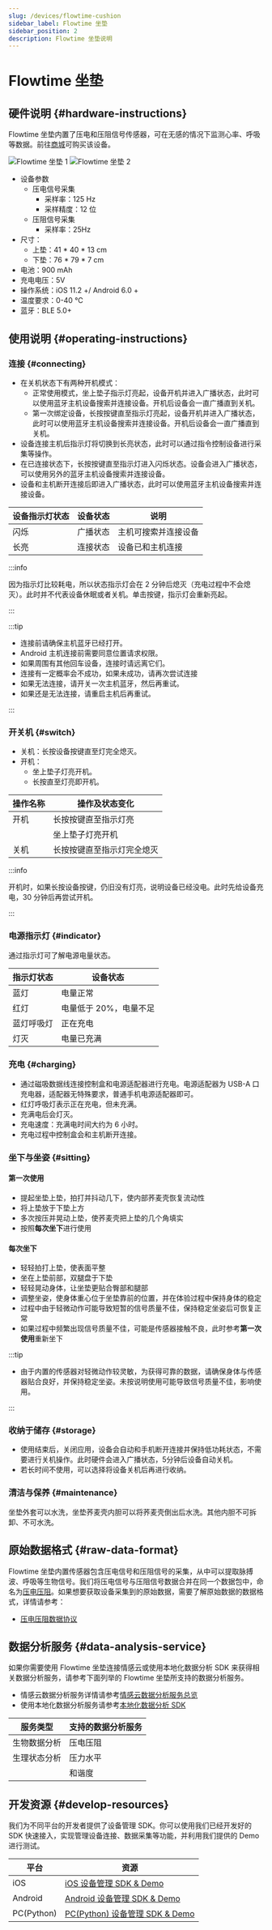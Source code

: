 ```yaml
---
slug: /devices/flowtime-cushion
sidebar_label: Flowtime 坐垫
sidebar_position: 2
description: Flowtime 坐垫说明
---
```


# Flowtime 坐垫

## 硬件说明 {#hardware-instructions}

Flowtime 坐垫内置了压电和压阻信号传感器，可在无感的情况下监测心率、呼吸等数据。前往[商城](./)可购买该设备。

![Flowtime 坐垫 1](./image/flowtime-cushion-1.png)
![Flowtime 坐垫 2](./image/flowtime-cushion-2.png)

- 设备参数
  - 压电信号采集
    - 采样率：125 Hz
    - 采样精度：12 位
  - 压阻信号采集
    - 采样率：25Hz
- 尺寸：
  - 上垫：41 * 40 * 13 cm
  - 下垫：76 * 79 * 7 cm
- 电池：900 mAh
- 充电电压：5V
- 操作系统：iOS 11.2 +/ Android 6.0 +
- 温度要求：0-40 ℃
- 蓝牙：BLE 5.0+

## 使用说明 {#operating-instructions}

### 连接 {#connecting}

- 在关机状态下有两种开机模式：
  - 正常使用模式，坐上垫子指示灯亮起，设备开机并进入广播状态，此时可以使用蓝牙主机设备搜索并连接设备。开机后设备会一直广播直到关机。
  - 第一次绑定设备，长按按键直至指示灯亮起，设备开机并进入广播状态，此时可以使用蓝牙主机设备搜索并连接设备。开机后设备会一直广播直到关机。
- 设备连接主机后指示灯将切换到长亮状态，此时可以通过指令控制设备进行采集等操作。
- 在已连接状态下，长按按键直至指示灯进入闪烁状态。设备会进入广播状态，可以使用另外的蓝牙主机设备搜索并连接设备。
- 设备和主机断开连接后即进入广播状态，此时可以使用蓝牙主机设备搜索并连接设备。

| 设备指示灯状态 | 设备状态 | 说明 |
|---|---|---|
| 闪烁 | 广播状态 | 主机可搜索并连接设备 |
| 长亮 | 连接状态 | 设备已和主机连接 |

:::info

因为指示灯比较耗电，所以状态指示灯会在 2 分钟后熄灭（充电过程中不会熄灭）。此时并不代表设备休眠或者关机。单击按键，指示灯会重新亮起。

:::

:::tip

- 连接前请确保主机蓝牙已经打开。
- Android 主机连接前需要同意位置请求权限。
- 如果周围有其他回车设备，连接时请远离它们。
- 连接有一定概率会不成功，如果未成功，请再次尝试连接
- 如果无法连接，请开关一次主机蓝牙，然后再重试。
- 如果还是无法连接，请重启主机后再重试。

:::

### 开关机 {#switch}

- 关机：长按设备按键直至灯完全熄灭。
- 开机：
  - 坐上垫子灯亮开机。
  - 长按直至灯亮即开机。

| 操作名称 | 操作及状态变化 |
|---|---|
| 开机 | 长按按键直至指示灯亮 |
|  | 坐上垫子灯亮开机 |
| 关机 | 长按按键直至指示灯完全熄灭 |

:::info

开机时，如果长按设备按键，仍旧没有灯亮，说明设备已经没电。此时先给设备充电，30 分钟后再尝试开机。

:::

### 电源指示灯 {#indicator}

通过指示灯可了解电源电量状态。

| 指示灯状态 | 设备状态 |
|---|---|
| 蓝灯 | 电量正常 |
| 红灯 | 电量低于 20%，电量不足 |
| 蓝灯呼吸灯 | 正在充电 |
| 灯灭 | 电量已充满 |

### 充电 {#charging}

- 通过磁吸数据线连接控制盒和电源适配器进行充电。电源适配器为 USB-A 口充电器，适配器无特殊要求，普通手机电源适配器即可。
- 红灯呼吸灯表示正在充电，但未充满。
- 充满电后会灯灭。
- 充电速度：充满电时间大约为 6 小时。
- 充电过程中控制盒会和主机断开连接。

### 坐下与坐姿 {#sitting}

#### 第一次使用

- 提起坐垫上垫，拍打并抖动几下，使内部荞麦壳恢复流动性
- 将上垫放于下垫上方
- 多次按压并晃动上垫，使荞麦壳把上垫的几个角填实
- 按照**每次坐下**进行使用

#### 每次坐下

- 轻轻拍打上垫，使表面平整
- 坐在上垫前部，双腿盘于下垫
- 轻轻晃动身体，让坐垫更贴合臀部和腿部
- 调整坐姿，使身体重心位于坐垫靠前的位置，并在体验过程中保持身体的稳定
- 过程中由于轻微动作可能导致短暂的信号质量不佳，保持稳定坐姿后可恢复正常
- 如果过程中频繁出现信号质量不佳，可能是传感器接触不良，此时参考**第一次使用**重新坐下


:::tip

- 由于内置的传感器对轻微动作较灵敏，为获得可靠的数据，请确保身体与传感器贴合良好，并保持稳定坐姿。未按说明使用可能导致信号质量不佳，影响使用。

:::

### 收纳于储存 {#storage}

- 使用结束后，关闭应用，设备会自动和手机断开连接并保持低功耗状态，不需要进行关机操作。此时硬件会进入广播状态，5分钟后设备自动关机。
- 若长时间不使用，可以选择将设备关机后再进行收纳。

### 清洁与保养 {#maintenance}

坐垫外套可以水洗，坐垫荞麦壳内胆可以将荞麦壳倒出后水洗。其他内胆不可拆卸、不可水洗。

## 原始数据格式 {#raw-data-format}

Flowtime 坐垫内置传感器包含压电信号和压阻信号的采集，从中可以提取脉搏波、呼吸等生物信号。我们将压电信号与压阻信号数据合并在同一个数据包中，命名为[压电压阻](./链接到情感云-数据说明-压电压阻)。如果想要获取设备采集到的原始数据，需要了解原始数据的数据格式，详情请参考：

- [压电压阻数据协议](./)

## 数据分析服务 {#data-analysis-service}

如果你需要使用 Flowtime 坐垫连接情感云或使用本地化数据分析 SDK 来获得相关数据分析服务，请参考下面列举的 Flowtime 坐垫所支持的数据分析服务。

- 情感云数据分析服务详情请参考[情感云数据分析服务总览](./链接到情感云-情感云数据分析服务总览)
- 使用本地化数据分析服务请参考[本地化数据分析 SDK](./链接到情感云-本地化数据分析SDK)

| 服务类型 | 支持的数据分析服务 |
| ---- | ---- |
| 生物数据分析 | 压电压阻 |
| 生理状态分析 | 压力水平 |
|  | 和谐度 |

## 开发资源 {#develop-resources}

我们为不同平台的开发者提供了设备管理 SDK。你可以使用我们已经开发好的 SDK 快速接入，实现管理设备连接、数据采集等功能，并利用我们提供的 Demo 进行测试。

| 平台 | 资源 |
|---|---|
| iOS | [iOS 设备管理 SDK & Demo](https://github.com/Entertech/Enter-Biomodule-BLE-iOS-SDK) |
| Android | [Android 设备管理 SDK & Demo](https://github.com/Entertech/Enter-Biomodule-BLE-Android-SDK) |
| PC(Python) | [PC(Python) 设备管理 SDK & Demo](https://github.com/Entertech/Enter-Biomodule-BLE-PC-SDK) |